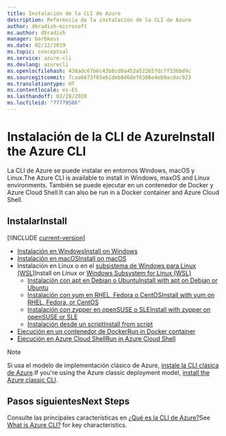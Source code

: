 ```yaml
---
title: Instalación de la CLI de Azure
description: Referencia de la instalación de la CLI de Azure
author: dbradish-microsoft
ms.author: dbradish
manager: barbkess
ms.date: 02/12/2019
ms.topic: conceptual
ms.service: azure-cli
ms.devlang: azurecli
ms.openlocfilehash: 438adc67b6c43b8cd0a452a522657dc7f336bd9c
ms.sourcegitcommit: 7caa6673f65e61deb8d6def6386e4eb9acdac923
ms.translationtype: HT
ms.contentlocale: es-ES
ms.lasthandoff: 02/28/2020
ms.locfileid: "77779506"
---
```

# <a name="install-the-azure-cli"></a><span data-ttu-id="b4774-103">Instalación de la CLI de Azure</span><span class="sxs-lookup"><span data-stu-id="b4774-103">Install the Azure CLI</span></span>

<span data-ttu-id="b4774-104">La CLI de Azure se puede instalar en entornos Windows, macOS y Linux.</span><span class="sxs-lookup"><span data-stu-id="b4774-104">The Azure CLI is available to install in Windows, maxOS and Linux environments.</span></span>  <span data-ttu-id="b4774-105">También se puede ejecutar en un contenedor de Docker y Azure Cloud Shell.</span><span class="sxs-lookup"><span data-stu-id="b4774-105">It can also be run in a Docker container and Azure Cloud Shell.</span></span>

## <a name="install"></a><span data-ttu-id="b4774-106">Instalar</span><span class="sxs-lookup"><span data-stu-id="b4774-106">Install</span></span>

[!INCLUDE [current-version](includes/current-version.md)]

* [<span data-ttu-id="b4774-107">Instalación en Windows</span><span class="sxs-lookup"><span data-stu-id="b4774-107">Install on Windows</span></span>](install-azure-cli-windows.md)
* [<span data-ttu-id="b4774-108">Instalación en macOS</span><span class="sxs-lookup"><span data-stu-id="b4774-108">Install on macOS</span></span>](install-azure-cli-macos.md)
* <span data-ttu-id="b4774-109">Instalación en Linux o en el [subsistema de Windows para Linux (WSL)](/windows/wsl/about)</span><span class="sxs-lookup"><span data-stu-id="b4774-109">Install on Linux or [Windows Subsystem for Linux (WSL)](/windows/wsl/about)</span></span>
  * [<span data-ttu-id="b4774-110">Instalación con apt en Debian o Ubuntu</span><span class="sxs-lookup"><span data-stu-id="b4774-110">Install with apt on Debian or Ubuntu</span></span>](install-azure-cli-apt.md)
  * [<span data-ttu-id="b4774-111">Instalación con yum en RHEL, Fedora o CentOS</span><span class="sxs-lookup"><span data-stu-id="b4774-111">Install with yum on RHEL, Fedora, or CentOS</span></span>](install-azure-cli-yum.md)
  * [<span data-ttu-id="b4774-112">Instalación con zypper en openSUSE o SLE</span><span class="sxs-lookup"><span data-stu-id="b4774-112">Install with zypper on openSUSE or SLE</span></span>](install-azure-cli-zypper.md)
  * [<span data-ttu-id="b4774-113">Instalación desde un script</span><span class="sxs-lookup"><span data-stu-id="b4774-113">Install from script</span></span>](install-azure-cli-linux.md)
* [<span data-ttu-id="b4774-114">Ejecución en un contenedor de Docker</span><span class="sxs-lookup"><span data-stu-id="b4774-114">Run in Docker container</span></span>](run-azure-cli-docker.md)
* [<span data-ttu-id="b4774-115">Ejecución en Azure Cloud Shell</span><span class="sxs-lookup"><span data-stu-id="b4774-115">Run in Azure Cloud Shell</span></span>](/azure/cloud-shell/quickstart)

> [!NOTE]
> <span data-ttu-id="b4774-116">Si usa el modelo de implementación clásico de Azure, [instale la CLI clásica de Azure](install-classic-cli.md).</span><span class="sxs-lookup"><span data-stu-id="b4774-116">If you're using the Azure classic deployment model, [install the Azure classic CLI](install-classic-cli.md).</span></span>

## <a name="next-steps"></a><span data-ttu-id="b4774-117">Pasos siguientes</span><span class="sxs-lookup"><span data-stu-id="b4774-117">Next Steps</span></span>

<span data-ttu-id="b4774-118">Consulte las principales características en [¿Qué es la CLI de Azure?](what-is-azure-cli.md)</span><span class="sxs-lookup"><span data-stu-id="b4774-118">See [What is Azure CLI?](what-is-azure-cli.md) for key characteristics.</span></span>
